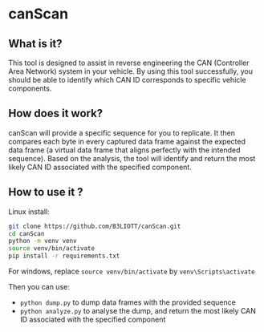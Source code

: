 # canScan

## What is it?
This tool is designed to assist in reverse engineering the CAN (Controller Area Network) system in your vehicle. By using this tool successfully, you should be able to identify which CAN ID corresponds to specific vehicle components.

## How does it work?
canScan will provide a specific sequence for you to replicate. It then compares each byte in every captured data frame against the expected data frame (a virtual data frame that aligns perfectly with the intended sequence). Based on the analysis, the tool will identify and return the most likely CAN ID associated with the specified component.

## How to use it ?
Linux install:

```bash
git clone https://github.com/B3LIOTT/canScan.git
cd canScan
python -m venv venv
source venv/bin/activate
pip install -r requirements.txt
```

For windows, replace `source venv/bin/activate` by `venv\Scripts\activate`

Then you can use: 
- `python dump.py` to dump data frames with the provided sequence
- `python analyze.py` to analyse the dump, and return the most likely CAN ID associated with the specified component